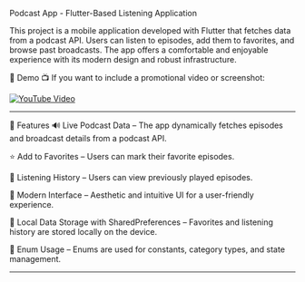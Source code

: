 
Podcast App - Flutter-Based Listening Application



This project is a mobile application developed with Flutter that fetches data from a podcast API. Users can listen to episodes, add them to favorites, and browse past broadcasts. The app offers a comfortable and enjoyable experience with its modern design and robust infrastructure.

🎥 Demo
📺 If you want to include a promotional video or screenshot:

[![YouTube Video](https://img.youtube.com/vi/gpcSQKtcj-4/0.jpg)](https://www.youtube.com/shorts/gpcSQKtcj-4)


---


🚀 Features
🔊 Live Podcast Data – The app dynamically fetches episodes and broadcast details from a podcast API.

⭐ Add to Favorites – Users can mark their favorite episodes.

📜 Listening History – Users can view previously played episodes.

🎨 Modern Interface – Aesthetic and intuitive UI for a user-friendly experience.

💾 Local Data Storage with SharedPreferences – Favorites and listening history are stored locally on the device.

🧩 Enum Usage – Enums are used for constants, category types, and state management.

---

